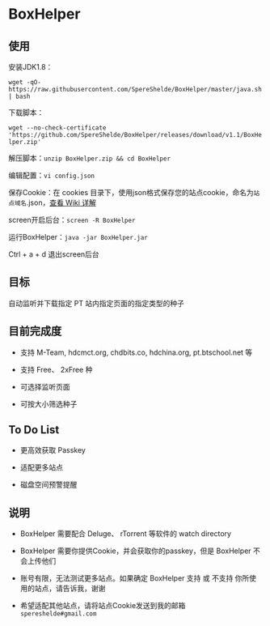 # BoxHelper

## 使用

安装JDK1.8：

`wget -qO- https://raw.githubusercontent.com/SpereShelde/BoxHelper/master/java.sh | bash`

下载脚本：

`wget --no-check-certificate 'https://github.com/SpereShelde/BoxHelper/releases/download/v1.1/BoxHelper.zip'`

解压脚本：`unzip BoxHelper.zip && cd BoxHelper`

编辑配置：`vi config.json`

保存Cookie：在 cookies 目录下，使用json格式保存您的站点cookie，命名为`站点域名`.json，[查看 Wiki 详解](https://github.com/SpereShelde/BoxHelper/wiki/%E5%A6%82%E4%BD%95%E4%BF%9D%E5%AD%98Cookie)

screen开启后台：`screen -R BoxHelper`

运行BoxHelper：`java -jar BoxHelper.jar`

Ctrl + a + d 退出screen后台

## 目标

自动监听并下载指定 PT 站内指定页面的指定类型的种子

## 目前完成度

- 支持 M-Team, hdcmct.org, chdbits.co, hdchina.org, pt.btschool.net 等

- 支持 Free、 2xFree 种

- 可选择监听页面

- 可按大小筛选种子

## To Do List

- 更高效获取 Passkey

- 适配更多站点

- 磁盘空间预警提醒

## 说明

- BoxHelper 需要配合 Deluge、 rTorrent 等软件的 watch directory

- BoxHelper 需要你提供Cookie，并会获取你的passkey，但是 BoxHelper 不会上传他们

- 账号有限，无法测试更多站点。如果确定 BoxHelper 支持 或 不支持 你所使用的站点，请告诉我，谢谢

- 希望适配其他站点，请将站点Cookie发送到我的邮箱 `spereshelde#gmail.com`

